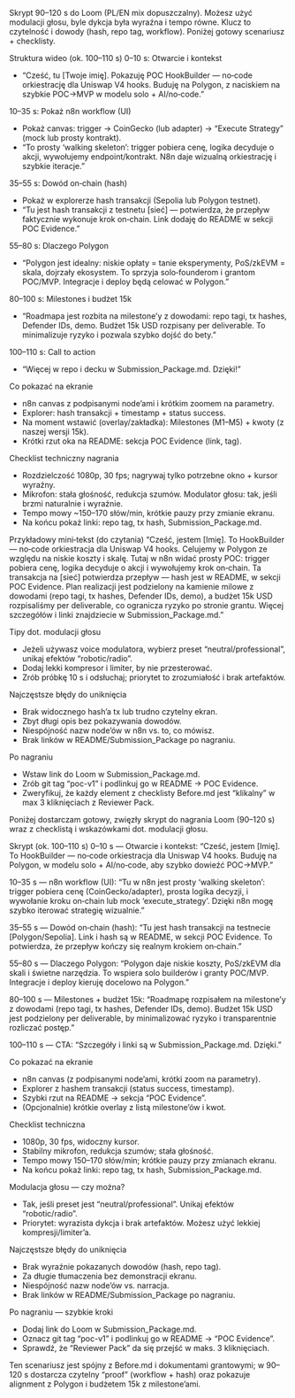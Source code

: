 Skrypt 90–120 s do Loom (PL/EN mix dopuszczalny). Możesz użyć modulacji głosu, byle dykcja była wyraźna i tempo równe. Klucz to czytelność i dowody (hash, repo tag, workflow). Poniżej gotowy scenariusz + checklisty.

Struktura wideo (ok. 100–110 s)
0–10 s: Otwarcie i kontekst
- “Cześć, tu [Twoje imię]. Pokazuję POC HookBuilder — no‑code orkiestrację dla Uniswap V4 hooks. Buduję na Polygon, z naciskiem na szybkie POC→MVP w modelu solo + AI/no‑code.”

10–35 s: Pokaż n8n workflow (UI)
- Pokaż canvas: trigger → CoinGecko (lub adapter) → “Execute Strategy” (mock lub prosty kontrakt).
- “To prosty ‘walking skeleton’: trigger pobiera cenę, logika decyduje o akcji, wywołujemy endpoint/kontrakt. N8n daje wizualną orkiestrację i szybkie iteracje.”

35–55 s: Dowód on‑chain (hash)
- Pokaż w explorerze hash transakcji (Sepolia lub Polygon testnet).
- “Tu jest hash transakcji z testnetu [sieć] — potwierdza, że przepływ faktycznie wykonuje krok on‑chain. Link dodaję do README w sekcji POC Evidence.”

55–80 s: Dlaczego Polygon
- “Polygon jest idealny: niskie opłaty = tanie eksperymenty, PoS/zkEVM = skala, dojrzały ekosystem. To sprzyja solo‑founderom i grantom POC/MVP. Integracje i deploy będą celować w Polygon.”

80–100 s: Milestones i budżet 15k
- “Roadmapa jest rozbita na milestone’y z dowodami: repo tagi, tx hashes, Defender IDs, demo. Budżet 15k USD rozpisany per deliverable. To minimalizuje ryzyko i pozwala szybko dojść do bety.”

100–110 s: Call to action
- “Więcej w repo i decku w Submission_Package.md. Dzięki!”

Co pokazać na ekranie
- n8n canvas z podpisanymi node’ami i krótkim zoomem na parametry.
- Explorer: hash transakcji + timestamp + status success.
- Na moment wstawić (overlay/zakładka): Milestones (M1–M5) + kwoty (z naszej wersji 15k).
- Krótki rzut oka na README: sekcja POC Evidence (link, tag).

Checklist techniczny nagrania
- Rozdzielczość 1080p, 30 fps; nagrywaj tylko potrzebne okno + kursor wyraźny.
- Mikrofon: stała głośność, redukcja szumów. Modulator głosu: tak, jeśli brzmi naturalnie i wyraźnie.
- Tempo mowy ~150–170 słów/min, krótkie pauzy przy zmianie ekranu.
- Na końcu pokaż linki: repo tag, tx hash, Submission_Package.md.

Przykładowy mini‑tekst (do czytania)
“Cześć, jestem [Imię]. To HookBuilder — no‑code orkiestracja dla Uniswap V4 hooks. Celujemy w Polygon ze względu na niskie koszty i skalę. Tutaj w n8n widać prosty POC: trigger pobiera cenę, logika decyduje o akcji i wywołujemy krok on‑chain. Ta transakcja na [sieć] potwierdza przepływ — hash jest w README, w sekcji POC Evidence. Plan realizacji jest podzielony na kamienie milowe z dowodami (repo tagi, tx hashes, Defender IDs, demo), a budżet 15k USD rozpisaliśmy per deliverable, co ogranicza ryzyko po stronie grantu. Więcej szczegółów i linki znajdziecie w Submission_Package.md.”

Tipy dot. modulacji głosu
- Jeżeli używasz voice modulatora, wybierz preset “neutral/professional”, unikaj efektów “robotic/radio”.
- Dodaj lekki kompresor i limiter, by nie przesterować.
- Zrób próbkę 10 s i odsłuchaj; priorytet to zrozumiałość i brak artefaktów.

Najczęstsze błędy do uniknięcia
- Brak widocznego hash’a tx lub trudno czytelny ekran.
- Zbyt długi opis bez pokazywania dowodów.
- Niespójność nazw node’ów w n8n vs. to, co mówisz.
- Brak linków w README/Submission_Package po nagraniu.

Po nagraniu
- Wstaw link do Loom w Submission_Package.md.
- Zrób git tag “poc-v1” i podlinkuj go w README → POC Evidence.
- Zweryfikuj, że każdy element z checklisty Before.md jest “klikalny” w max 3 kliknięciach z Reviewer Pack.

Poniżej dostarczam gotowy, zwięzły skrypt do nagrania Loom (90–120 s) wraz z checklistą i wskazówkami dot. modulacji głosu.

Skrypt (ok. 100–110 s)
0–10 s — Otwarcie i kontekst:
“Cześć, jestem [Imię]. To HookBuilder — no‑code orkiestracja dla Uniswap V4 hooks. Buduję na Polygon, w modelu solo + AI/no‑code, aby szybko dowieźć POC→MVP.”

10–35 s — n8n workflow (UI):
“Tu w n8n jest prosty ‘walking skeleton’: trigger pobiera cenę (CoinGecko/adapter), prosta logika decyzji, i wywołanie kroku on‑chain lub mock ‘execute_strategy’. Dzięki n8n mogę szybko iterować strategię wizualnie.”

35–55 s — Dowód on‑chain (hash):
“Tu jest hash transakcji na testnecie [Polygon/Sepolia]. Link i hash są w README, w sekcji POC Evidence. To potwierdza, że przepływ kończy się realnym krokiem on‑chain.”

55–80 s — Dlaczego Polygon:
“Polygon daje niskie koszty, PoS/zkEVM dla skali i świetne narzędzia. To wspiera solo builderów i granty POC/MVP. Integracje i deploy kieruję docelowo na Polygon.”

80–100 s — Milestones + budżet 15k:
“Roadmapę rozpisałem na milestone’y z dowodami (repo tagi, tx hashes, Defender IDs, demo). Budżet 15k USD jest podzielony per deliverable, by minimalizować ryzyko i transparentnie rozliczać postęp.”

100–110 s — CTA:
“Szczegóły i linki są w Submission_Package.md. Dzięki.”

Co pokazać na ekranie
- n8n canvas (z podpisanymi node’ami, krótki zoom na parametry).
- Explorer z hashem transakcji (status success, timestamp).
- Szybki rzut na README → sekcja “POC Evidence”.
- (Opcjonalnie) krótkie overlay z listą milestone’ów i kwot.

Checklist techniczna
- 1080p, 30 fps, widoczny kursor.
- Stabilny mikrofon, redukcja szumów; stała głośność.
- Tempo mowy 150–170 słów/min; krótkie pauzy przy zmianach ekranu.
- Na końcu pokaż linki: repo tag, tx hash, Submission_Package.md.

Modulacja głosu — czy można?
- Tak, jeśli preset jest “neutral/professional”. Unikaj efektów “robotic/radio”.
- Priorytet: wyrazista dykcja i brak artefaktów. Możesz użyć lekkiej kompresji/limiter’a.

Najczęstsze błędy do uniknięcia
- Brak wyraźnie pokazanych dowodów (hash, repo tag).
- Za długie tłumaczenia bez demonstracji ekranu.
- Niespójność nazw node’ów vs. narracja.
- Brak linków w README/Submission_Package po nagraniu.

Po nagraniu — szybkie kroki
- Dodaj link do Loom w Submission_Package.md.
- Oznacz git tag “poc-v1” i podlinkuj go w README → “POC Evidence”.
- Sprawdź, że “Reviewer Pack” da się przejść w maks. 3 kliknięciach.

Ten scenariusz jest spójny z Before.md i dokumentami grantowymi; w 90–120 s dostarcza czytelny “proof” (workflow + hash) oraz pokazuje alignment z Polygon i budżetem 15k z milestone’ami.